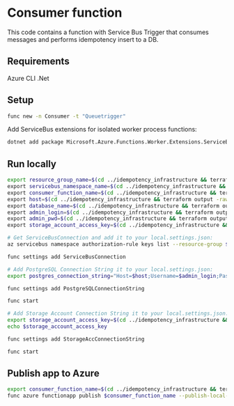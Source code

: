 # Consumer function

This code contains a function with Service Bus Trigger that consumes messages and performs idempotency insert to a DB.

## Requirements

Azure CLI
.Net

## Setup

```bash
func new -n Consumer -t "Queuetrigger"
```

Add ServiceBus extensions for isolated worker process functions:

```bash
dotnet add package Microsoft.Azure.Functions.Worker.Extensions.ServiceBus --version 5.22.0
```

## Run locally

```bash
export resource_group_name=$(cd ../idempotency_infrastructure && terraform output -raw resource_group_name) \
export servicebus_namespace_name=$(cd ../idempotency_infrastructure && terraform output -raw servicebus_namespace_name) \
export consumer_function_name=$(cd ../idempotency_infrastructure && terraform output -raw consumer_function_name) \
export host=$(cd ../idempotency_infrastructure && terraform output -raw postgresql_server_host) \
export database_name=$(cd ../idempotency_infrastructure && terraform output -raw database_name) \
export admin_login=$(cd ../idempotency_infrastructure && terraform output -raw postgresql_server_administrator_login) \
export admin_pwd=$(cd ../idempotency_infrastructure && terraform output -raw postgresql_server_admin_password) \
export storage_account_access_key=$(cd ../idempotency_infrastructure && terraform output -raw storage_account_access_key)
```

```bash
# Get ServiceBusConnection and add it to your local.settings.json:
az servicebus namespace authorization-rule keys list --resource-group $resource_group_name --namespace-name $servicebus_namespace_name --name RootManageSharedAccessKey --query primaryConnectionString -o tsv

func settings add ServiceBusConnection
```

```bash
# Add PostgreSQL Connection String it to your local.settings.json:
export postgres_connection_string="Host=$host;Username=$admin_login;Password=$admin_pwd;Database=$database_name;Ssl Mode=Require;"

func settings add PostgreSQLConnectionString
```

```bash
func start
```

```bash
# Add Storage Account Connection String it to your local.settings.json:
export storage_account_access_key=$(cd ../idempotency_infrastructure && terraform output -raw storage_account_access_key)
echo $storage_account_access_key

func settings add StorageAccConnectionString
```

```bash
func start
```

## Publish app to Azure

```bash
export consumer_function_name=$(cd ../idempotency_infrastructure && terraform output -raw consumer_function_name) && \
func azure functionapp publish $consumer_function_name --publish-local-settings
```

